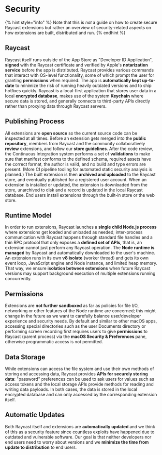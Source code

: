 # Security

{% hint style="info" %}
Note that this is *not* a guide on how to create secure Raycast extensions but rather an overview of security-related aspects on how extensions are built, distributed and run.
{% endhint %}

## Raycast

Raycast itself runs outside of the App Store as "Developer ID Application", **signed** with the Raycast certificate and verified by Apple's **notarization service** before the app is distributed. Raycast provides various commands that interact with OS-level functionality, some of which prompt the user for granting **permissions** when required. The app is **automatically kept up-to-date** to minimize the risk of running heavily outdated versions and to ship hotfixes quickly. Raycast is a local-first application that stores user data in a local **encrypted database**, makes use of the system **Keychain** where secure data is stored, and generally connects to third-party APIs directly rather than proxying data through Raycast servers.

## Publishing Process

All extensions are **open source** so the current source code can be inspected at all times. Before an extension gets merged into the **public repository**, members from Raycast and the community collaboratively **review** extensions, and follow our **store guidelines**. After the code review, the Continuous Integration system performs a set of **validations** to make sure that manifest conforms to the defined schema, required assets have the correct format, the author is valid, and no build and type errors are present. (More CI pipeline tooling for automated static security analysis is planned.) The built extension is then **archived and uploaded** to the Raycast store, and eventually published for a registered user account. When an extension is installed or updated, the extension is downloaded from the store, unarchived to disk and a record is updated in the local Raycast database. End users install extensions through the built-in store or the web store.

## Runtime Model

In order to run extensions, Raycast launches a **single child Node.js process** where extensions get loaded and unloaded as needed; inter-process communication with Raycast happens through standard file handles and a thin RPC protocol that only exposes a **defined set of APIs**, that is, an extension cannot just perform any Raycast operation. The **Node runtime is managed** by Raycast and automatically downloaded to the user's machine. An extension runs in its own **v8 isolate** (worker thread) and gets its own event loop, JavaScript engine and Node instance, and limited heap memory. That way, we ensure **isolation between extensions** when future Raycast versions may support background execution of multiple extensions running concurrently.

## Permissions

Extensions are **not further sandboxed** as far as policies for file I/O, networking or other features of the Node runtime are concerned; this might change in the future as we want to carefully balance user/developer experience and security needs. By default and similar to other macOS apps, accessing special directories such as the user Documents directory or performing screen recording first requires users to give **permissions** to Raycast (parent process) via the **macOS Security & Preferences** pane, otherwise programmatic access is not permitted.

## Data Storage

While extensions can access the file system and use their own methods of storing and accessing data, Raycast provides **APIs for securely storing data**: "password" preferences can be used to ask users for values such as access tokens and the local storage APIs provide methods for reading and writing data payloads. In both cases, the data is stored in the local encrypted database and can only accessed by the corresponding extension itself. 

## Automatic Updates

Both Raycast itself and extensions are **automatically updated** and we think of this as a security feature since countless exploits have happened due to outdated and vulnerable software. Our goal is that neither developers nor end users need to worry about versions and we **minimize the time from update to distribution** to end users.
